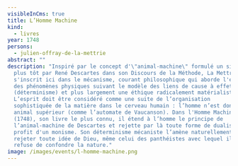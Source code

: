 ```yaml
---
visibleInCms: true
title: L’Homme Machine
kind:
  - livres
year: 1748
persons:
  - julien-offray-de-la-mettrie
abstract: ""
description: "Inspiré par le concept d'\"animal-machine\" formulé un siècle
  plus tôt par René Descartes dans son Discours de la Méthode, La Mettrie
  s'inscrit ici dans le mécanisme, courant philosophique qui aborde l'ensemble
  des phénomènes physiques suivant le modèle des liens de cause à effet
  (déterminisme) et plus largement une éthique radicalement matérialiste.
  L’esprit doit être considéré comme une suite de l’organisation
  sophistiquée de la matière dans le cerveau humain : l’homme n’est donc qu’un
  animal supérieur (comme l’automate de Vaucanson). Dans l'Homme Machine
  (1748), son livre le plus connu, il étend à l’homme le principe de
  l’animal-machine de Descartes et rejette par là toute forme de dualisme au
  profit d'un monisme. Son déterminisme mécaniste l’amène naturellement à
  rejeter toute idée de Dieu, même celui des panthéistes avec lequel il
  refuse de confondre la nature."
image: /images/events/l-homme-machine.png
---
```

